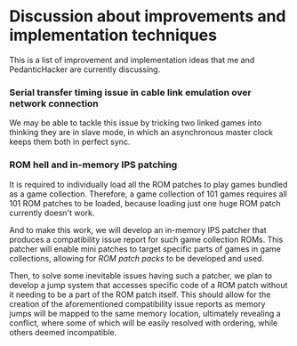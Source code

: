 # Discussion about improvements and implementation techniques
This is a list of improvement and implementation ideas that me and PedanticHacker are currently discussing.

### Serial transfer timing issue in cable link emulation over network connection
We may be able to tackle this issue by tricking two linked games into
thinking they are in slave mode, in which an asynchronous master clock
keeps them both in perfect sync.

### ROM hell and in-memory IPS patching
It is required to individually load all the ROM patches to play games
bundled as a game collection. Therefore, a game collection of 101 games
requires all 101 ROM patches to be loaded, because loading just one huge
ROM patch currently doesn't work.

And to make this work, we will develop an in-memory IPS patcher that
produces a compatibility issue report for such game collection ROMs.
This patcher will enable mini patches to target specific parts of games
in game collections, allowing for *ROM patch packs* to be developed and
used.

Then, to solve some inevitable issues having such a patcher, we plan to
develop a jump system that accesses specific code of a ROM patch without
it needing to be a part of the ROM patch itself. This should allow for
the creation of the aforementioned compatibility issue reports as memory
jumps will be mapped to the same memory location, ultimately revealing a
conflict, where some of which will be easily resolved with ordering,
while others deemed incompatible.
